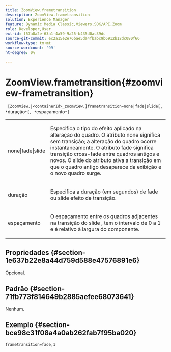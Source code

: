 ```yaml
---
title: ZoomView.frametransition
description: ZoomView.frametransition
solution: Experience Manager
feature: Dynamic Media Classic,Viewers,SDK/API,Zoom
role: Developer,User
exl-id: f57a8a2e-63a1-4a59-9a25-b435d0ac39dc
source-git-commit: ec2a15e2e76bae5da4fbabc9b6912b12dc080f66
workflow-type: tm+mt
source-wordcount: '99'
ht-degree: 0%

---
```


# ZoomView.frametransition{#zoomview-frametransition}

` [ZoomView.|<containerId>_zoomView.]frametransition=none|fade|slide[, *`duração`*[, *`espaçamento`*]`

<table id="table_D5992FCFF26046079089652B211BB6C5"> 
 <tbody> 
  <tr> 
   <td colname="col1"> <p> <span class="codeph"> none|fade|slide </span> </p> </td> 
   <td colname="col2"> <p>Especifica o tipo do efeito aplicado na alteração do quadro. O atributo <span class="codeph"> none </span> significa sem transição; a alteração do quadro ocorre instantaneamente. O atributo <span class="codeph"> fade </span> significa transição cross-fade entre quadros antigos e novos. O slide <span class="codeph"> do atributo </span> ativa a transição em que o quadro antigo desaparece da exibição e o novo quadro surge. </p> </td> 
  </tr> 
  <tr> 
   <td colname="col1"> <p> <span class="codeph"> <span class="varname"> duração </span> </span> </p> </td> 
   <td colname="col2"> <p>Especifica a duração (em segundos) de <span class="codeph"> fade </span> ou <span class="codeph"> slide </span> efeito de transição. </p> </td> 
  </tr> 
  <tr> 
   <td colname="col1"> <p> <span class="codeph"> <span class="varname"> espaçamento </span> </span> </p> </td> 
   <td colname="col2"> <p>O espaçamento entre os quadros adjacentes na transição do slide <span class="codeph"> </span>, tem o intervalo de <span class="codeph"> 0 </span> a <span class="codeph"> 1 </span> e é relativo à largura do componente. </p> </td> 
  </tr> 
 </tbody> 
</table>

## Propriedades {#section-1e637b22e8a44d759d588e47576891e6}

Opcional.

## Padrão {#section-71fb773f814649b2885aefee68073641}

Nenhum.

## Exemplo {#section-bce98c31f08a4a0ab262fab7f95ba020}

`frametransition=fade,1`
